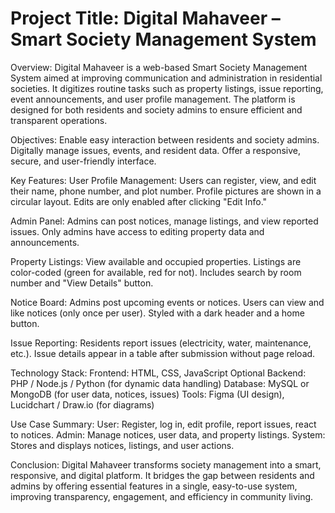 # Project Title: Digital Mahaveer – Smart Society Management System
Overview:
Digital Mahaveer is a web-based Smart Society Management System aimed at improving communication and administration in residential societies. It digitizes routine tasks such as property listings, issue reporting, event announcements, and user profile management. The platform is designed for both residents and society admins to ensure efficient and transparent operations.

Objectives:
Enable easy interaction between residents and society admins.
Digitally manage issues, events, and resident data.
Offer a responsive, secure, and user-friendly interface.

Key Features:
User Profile Management:
Users can register, view, and edit their name, phone number, and plot number.
Profile pictures are shown in a circular layout.
Edits are only enabled after clicking "Edit Info."

Admin Panel:
Admins can post notices, manage listings, and view reported issues.
Only admins have access to editing property data and announcements.

Property Listings:
View available and occupied properties.
Listings are color-coded (green for available, red for not).
Includes search by room number and "View Details" button.

Notice Board:
Admins post upcoming events or notices.
Users can view and like notices (only once per user).
Styled with a dark header and a home button.

Issue Reporting:
Residents report issues (electricity, water, maintenance, etc.).
Issue details appear in a table after submission without page reload.

Technology Stack:
Frontend: HTML, CSS, JavaScript
Optional Backend: PHP / Node.js / Python (for dynamic data handling)
Database: MySQL or MongoDB (for user data, notices, issues)
Tools: Figma (UI design), Lucidchart / Draw.io (for diagrams)

Use Case Summary:
User: Register, log in, edit profile, report issues, react to notices.
Admin: Manage notices, user data, and property listings.
System: Stores and displays notices, listings, and user actions.

Conclusion:
Digital Mahaveer transforms society management into a smart, responsive, and digital platform. It bridges the gap between residents and admins by offering essential features in a single, easy-to-use system, improving transparency, engagement, and efficiency in community living.
